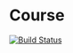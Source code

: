 # Course

[![Build Status](https://travis-ci.org/Alexip912/Course.svg?branch=master)](https://travis-ci.org/Alexip912/Course)
